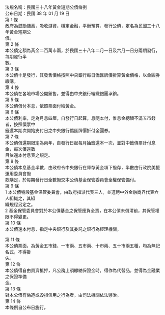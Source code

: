 法規名稱：民國三十八年黃金短期公債條例  
公布日期：民國 38 年 01 月 19 日  
第 1 條  
政府為鼓勵儲蓄，吸收游資，穩定金融，平衡預算，發行公債，定名為民國三十八年黃金短期公  
債。  
第 2 條  
本公債定額為黃金二百萬市兩，於民國三十八年二月一日及六月一日分兩期發行，每期發行半  
數。  
第 3 條  
本公債十足發行，其發售價格按照中央銀行每日僑匯牌價折算黃金價格，以金圓券繳購。  
第 4 條  
本公債在各地市場公開銷售，並得由中央銀行組織銀團承銷。  
第 5 條  
本公債償付本息，依照票面付給黃金。  
第 6 條  
本公債利率，定為月息四厘，自發行日起算，息隨本付，惟息金總額不滿五市錢者，按照債票中  
籤還本期次開始支付日之中央銀行僑匯牌價折付金圓券。  
第 7 條  
本公債償還期限定為兩年，自發行日起每月抽籤還本一次，並對中籤債票計付息金，每次償還數  
目依還本付息表之規定。  
第 8 條  
本公債本息基金半數，由政府令中央銀行在庫存黃金項下撥存，半數由行政院美援運用委員會撥  
款購足，於每期發行日全數撥交本公債基金保管委員會全權保管備付。  
第 9 條  
1 本公債特設基金保管委員會，由政府指派代表三人，並選聘中外金融商界代表六人組織之，其組  
織規程另定之。  
2 基金保管委員會對於本公債基金之保管應負全責，在本公債未償清前，其保管權限不得變更。  
第 10 條  
本公債還本付息，指定中央銀行及其委託之銀行為經理機關。  


第 11 條  
本公債票面，為黃金五市錢、一市兩、五市兩、十市兩、五十市兩五種，均為無記名式，不得掛  
失。  
第 12 條  
本公債得自由買賣抵押，凡公務上須繳納保證金時，得作為代替品，並得為金融業之保證準備  
金。  
第 13 條  
對本公債有偽造或毀損信用之行為者，由司法機關依法懲治。  
第 14 條  
本條例自公布日施行。  


